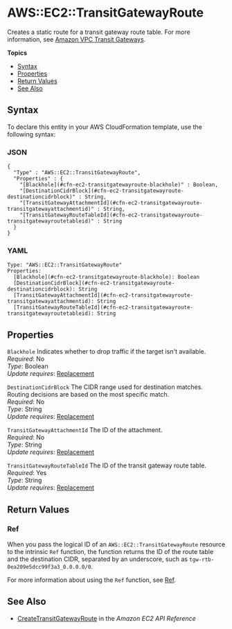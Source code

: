 # AWS::EC2::TransitGatewayRoute<a name="aws-resource-ec2-transitgatewayroute"></a>

Creates a static route for a transit gateway route table\. For more information, see [Amazon VPC Transit Gateways](https://docs.aws.amazon.com/vpc/latest/tgw/)\.

**Topics**
+ [Syntax](#aws-resource-ec2-transitgatewayroute-syntax)
+ [Properties](#aws-resource-ec2-transitgatewayroute-properties)
+ [Return Values](#aws-resource-ec2-transitgatewayroute-returnvalues)
+ [See Also](#aws-resource-ec2-transitgatewayroute-seealso)

## Syntax<a name="aws-resource-ec2-transitgatewayroute-syntax"></a>

To declare this entity in your AWS CloudFormation template, use the following syntax:

### JSON<a name="aws-resource-ec2-transitgatewayroute-syntax.json"></a>

```
{
  "Type" : "AWS::EC2::TransitGatewayRoute",
  "Properties" : {
    "[Blackhole](#cfn-ec2-transitgatewayroute-blackhole)" : Boolean,
    "[DestinationCidrBlock](#cfn-ec2-transitgatewayroute-destinationcidrblock)" : String,
    "[TransitGatewayAttachmentId](#cfn-ec2-transitgatewayroute-transitgatewayattachmentid)" : String,
    "[TransitGatewayRouteTableId](#cfn-ec2-transitgatewayroute-transitgatewayroutetableid)" : String
  }
}
```

### YAML<a name="aws-resource-ec2-transitgatewayroute-syntax.yaml"></a>

```
Type: "AWS::EC2::TransitGatewayRoute"
Properties:
  [Blackhole](#cfn-ec2-transitgatewayroute-blackhole): Boolean
  [DestinationCidrBlock](#cfn-ec2-transitgatewayroute-destinationcidrblock): String
  [TransitGatewayAttachmentId](#cfn-ec2-transitgatewayroute-transitgatewayattachmentid): String
  [TransitGatewayRouteTableId](#cfn-ec2-transitgatewayroute-transitgatewayroutetableid): String
```

## Properties<a name="aws-resource-ec2-transitgatewayroute-properties"></a>

`Blackhole`  <a name="cfn-ec2-transitgatewayroute-blackhole"></a>
Indicates whether to drop traffic if the target isn't available\.  
 *Required*: No  
 *Type*: Boolean  
 *Update requires*: [Replacement](using-cfn-updating-stacks-update-behaviors.md#update-replacement) 

`DestinationCidrBlock`  <a name="cfn-ec2-transitgatewayroute-destinationcidrblock"></a>
The CIDR range used for destination matches\. Routing decisions are based on the most specific match\.  
 *Required*: No  
 *Type*: String  
 *Update requires*: [Replacement](using-cfn-updating-stacks-update-behaviors.md#update-replacement) 

`TransitGatewayAttachmentId`  <a name="cfn-ec2-transitgatewayroute-transitgatewayattachmentid"></a>
The ID of the attachment\.  
 *Required*: No  
 *Type*: String  
 *Update requires*: [Replacement](using-cfn-updating-stacks-update-behaviors.md#update-replacement) 

`TransitGatewayRouteTableId`  <a name="cfn-ec2-transitgatewayroute-transitgatewayroutetableid"></a>
The ID of the transit gateway route table\.  
 *Required*: Yes  
 *Type*: String  
 *Update requires*: [Replacement](using-cfn-updating-stacks-update-behaviors.md#update-replacement) 

## Return Values<a name="aws-resource-ec2-transitgatewayroute-returnvalues"></a>

### Ref<a name="aws-resource-ec2-transitgatewayroute-ref"></a>

When you pass the logical ID of an `AWS::EC2::TransitGatewayRoute` resource to the intrinsic `Ref` function, the function returns the ID of the route table and the destination CIDR, separated by an underscore, such as `tgw-rtb-0ea209e5dcc99f3a3_0.0.0.0/0`\.

For more information about using the `Ref` function, see [Ref](intrinsic-function-reference-ref.md)\.

## See Also<a name="aws-resource-ec2-transitgatewayroute-seealso"></a>
+ [CreateTransitGatewayRoute](https://docs.aws.amazon.com/AWSEC2/latest/APIReference/API_CreateTransitGatewayRoute.html) in the *Amazon EC2 API Reference*